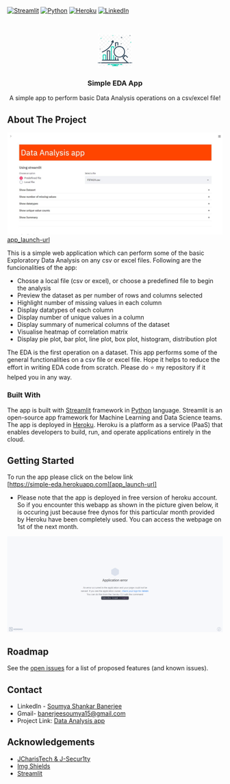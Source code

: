 <!-- PROJECT SHIELDS -->
<!--
*** I'm using markdown "reference style" links for readability.
*** Reference links are enclosed in brackets [ ] instead of parentheses ( ).
*** See the bottom of this document for the declaration of the reference variables
-->
[![Streamlit][framework-shield]][framework-url]
[![Python][python-shield]][python-url]
[![Heroku][heroku-shield]][heroku-url]
[![LinkedIn][linkedin-shield]][linkedin-url]



<!-- PROJECT LOGO -->
<br />
<p align="center">
  <a href="https://github.com/banerjeesoumya15/Data_Analysis_app">
    <img src="images/data-analysis-symbol.png" alt="Logo" width="80" height="80">
  </a>

  <h3 align="center">Simple EDA App</h3>

  <p align="center">
    A simple app to perform basic Data Analysis operations on a csv/excel file!
  </p>
</p>





<!-- ABOUT THE PROJECT -->
## About The Project

![Simple EDA App](images/product_screenshot.JPG)[app_launch-url]

This is a simple web application which can perform some of the basic Exploratory Data Analysis on any csv or excel files. Following are the funcionalities of the app:
* Chosse a local file (csv or excel), or choose a predefined file to begin the analysis
* Preview the dataset as per number of rows and columns selected
* Highlight number of missing values in each column
* Display datatypes of each column
* Display number of unique values in a column
* Display summary of numerical columns of the dataset
* Visualise heatmap of correlation matrix
* Display pie plot, bar plot, line plot, box plot, histogram, distribution plot

The EDA is the first operation on a dataset. This app performs some of the general functionalities on a csv file or excel file. Hope it helps to reduce the effort in writing EDA code from scratch. Please do ⭐ my repository if it helped you in any way.


### Built With

The app is built with [Streamlit][framework-url] framework in [Python][python-url] language. Streamlit is an open-source app framework for Machine Learning and Data Science teams. The app is deployed in [Heroku][heroku-url]. Heroku is a platform as a service (PaaS) that enables developers to build, run, and operate applications entirely in the cloud.



<!-- GETTING STARTED -->
## Getting Started

To run the app please click on the below link <br />
[https://simple-eda.herokuapp.com][app_launch-url]
* Please note that the app is deployed in free version of heroku account. So if you encounter this webapp as shown in the picture given below, it is occuring just because free dynos for this particular month provided by Heroku have been completely used. You can access the webpage on 1st of the next month.<br />

![Heroku-Error](images/application-error-heroku.png)



<!-- ROADMAP -->
## Roadmap

See the [open issues](https://github.com/banerjeesoumya15/Data_Analysis_app/issues) for a list of proposed features (and known issues).



<!-- CONTACT -->
## Contact

* LinkedIn - [Soumya Shankar Banerjee][linkedin-url] 
* Gmail- banerjeesoumya15@gmail.com
* Project Link: [Data Analysis app](https://github.com/banerjeesoumya15/Data_Analysis_app)



<!-- ACKNOWLEDGEMENTS -->
## Acknowledgements
* [JCharisTech & J-Secur1ty](https://www.youtube.com/channel/UC2wMHF4HBkTMGLsvZAIWzRg)
* [Img Shields](https://shields.io)
* [Streamlit][framework-url]





<!-- MARKDOWN LINKS & IMAGES -->
<!-- https://www.markdownguide.org/basic-syntax/#reference-style-links -->
[framework-shield]: https://img.shields.io/badge/-Streamlit-black?style=plastic&logo=streamlit
[framework-url]: https://streamlit.io/
[heroku-shield]: https://img.shields.io/badge/-Heroku-430098?style=plastic&logo=heroku&logoColor=white
[heroku-url]: https://heroku.com/
[python-shield]: https://img.shields.io/badge/Python-3.6-green?style=plastic&logo=python&logoColor=3776AB&colorA=yellow
[python-url]: https://www.python.org/
[linkedin-shield]: https://img.shields.io/badge/-LinkedIn-0A66C2.svg?style=plastic&logo=linkedin
[linkedin-url]: https://www.linkedin.com/in/soumya-shankar-banerjee/
[app_launch-url]: https://simple-eda.herokuapp.com
[product-screenshot]: images/product_screenshot.jpg

